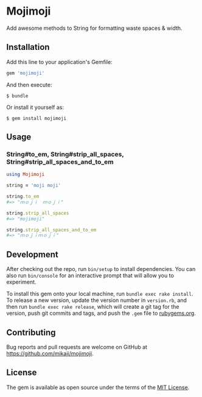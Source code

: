 # Mojimoji

Add awesome methods to String for formatting waste spaces & width.

## Installation

Add this line to your application's Gemfile:

```ruby
gem 'mojimoji'
```

And then execute:

    $ bundle

Or install it yourself as:

    $ gem install mojimoji

## Usage

### String#to_em, String#strip_all_spaces, String#strip_all_spaces_and_to_em

```rb
using Mojimoji

string = 'moji moji'

string.to_em
#=> "ｍｏｊｉ　ｍｏｊｉ"

string.strip_all_spaces
#=> "mojimoji"

string.strip_all_spaces_and_to_em
#=> "ｍｏｊｉｍｏｊｉ"
```



## Development

After checking out the repo, run `bin/setup` to install dependencies. You can also run `bin/console` for an interactive prompt that will allow you to experiment.

To install this gem onto your local machine, run `bundle exec rake install`. To release a new version, update the version number in `version.rb`, and then run `bundle exec rake release`, which will create a git tag for the version, push git commits and tags, and push the `.gem` file to [rubygems.org](https://rubygems.org).

## Contributing

Bug reports and pull requests are welcome on GitHub at https://github.com/mikaji/mojimoji.

## License

The gem is available as open source under the terms of the [MIT License](https://opensource.org/licenses/MIT).
